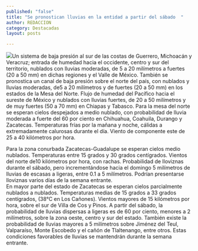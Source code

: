 ```yaml
---
published: "false"
title: "Se pronostican lluvias en la entidad a partir del sábado  "
author: REDACCION
category: Destacadas
layout: posts

---
```


![](/_posts/2013/06/07/hotelzac.jpg)Un sistema de baja presión al sur de las costas de Guerrero, Michoacán y Veracruz; entrada de humedad hacia el occidente, centro y sur del territorio, nublados con lluvias moderadas, de 5 a 20 milímetros a fuertes (20 a 50 mm) en dichas regiones y el Valle de México. También se pronostica un canal de baja presión sobre el norte del país, con nublados y lluvias moderadas, de5 a 20 milímetros y de fuertes (20 a 50 mm) en los estados de la Mesa del Norte. 
Flujo de humedad del Pacífico hacia el sureste de México y nublados con lluvias fuertes, de 20 a 50 milímetros y de muy fuertes (50 a 70 mm) en Chiapas y Tabasco. 
Para la mesa del norte se esperan cielos despejados a medio nublado, con probabilidad de lluvia moderada a fuerte del 60 por ciento en Chihuahua, Coahuila, Durango y Zacatecas. Temperaturas frías por la mañana y noche, cálidas a extremadamente calurosas durante el día. Viento de componente este de 25 a 40 kilómetros por hora. 

Para la zona conurbada Zacatecas-Guadalupe se esperan cielos medio nublados. Temperaturas entre 15 grados y 30 grados centígrados. Vientos del norte  de10 kilómetros por hora, con rachas. Probabilidad de lloviznas durante el sábado, pero incrementándose hacia el domingo 5 milímetros de lluvias de escasas a ligeras, entre 0.1 a 5 milímetros. Podrían presentarse lloviznas varios días de la semana entrante.  
En mayor parte del estado de Zacatecas se esperan cielos parcialmente nublados a nublados. Temperaturas medias de 15 grados a 33 grados centígrados, (38°C en Los Cañones). Vientos mayores de 15 kilómetros por hora, sobre el sur de Villa de Cos y Pinos.  A partir del sábado, la probabilidad de lluvias dispersas a ligeras es de 60 por ciento, menores a 2 milímetros,  sobre la zona oeste, centro y sur del estado. También existe la probabilidad de lluvias mayores a 5 milímetros sobre Jiménez del Teul, Valparaíso, Monte Escobedo y el cañón de Tlaltenango, entre otros. Estas condiciones favorables de lluvias se mantendrán durante la semana entrante. 

